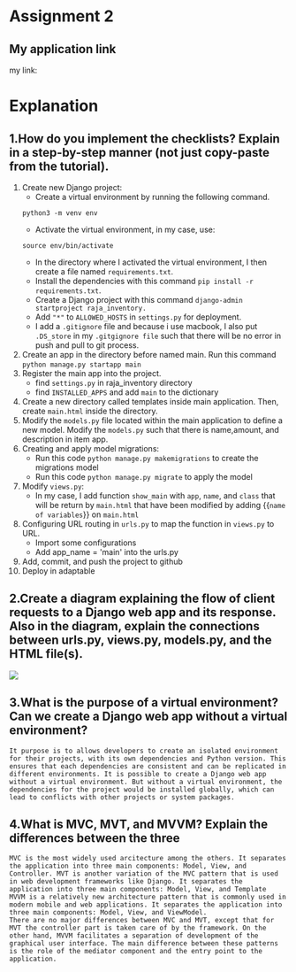 # Assignment 2
## My application link
my link:

# Explanation
## 1.How do you implement the checklists? Explain in a step-by-step manner (not just copy-paste from the tutorial).
1. Create new Django project:
    - Create a virtual environment by running the following command.
    ```
    python3 -m venv env
    ```
    - Activate the virtual environment, in my case, use:
    ```
    source env/bin/activate
    ```
    - In the directory where I activated the virtual environment, I then create a file named `requirements.txt`.
    - Install the dependencies with this command `pip install -r requirements.txt`.
    - Create a Django project with this command `django-admin startproject raja_inventory.`
    - Add `"*"` to `ALLOWED_HOSTS` in `settings.py` for deployment.
    - I add a `.gitignore` file and because i use macbook, I also put `.DS_store` in my `.gitgignore file` such that there will be no error in push and pull to git process.
2. Create an app in the directory before named main.
    Run this command `python manage.py startapp main`
3. Register the main app into the project.
    - find `settings.py` in raja_inventory directory
    - find `INSTALLED_APPS` and add `main` to the dictionary
4. Create a new directory called templates inside main application. Then, create `main.html` inside the directory.
5. Modify the `models.py` file located within the main application to define a new model.
    Modify the `models.py` such that there is name,amount, and description in item app.
6. Creating and apply model migrations:
    - Run this code `python manage.py makemigrations` to create the migrations model
    - Run this code `python manage.py migrate` to apply the model
7. Modify `views.py`:
    - In my case, I add function `show_main` with `app`, `name`, and `class` that will be return by `main.html` that have been modified by adding {{`name of variables`}} on `main.html`
8. Configuring URL routing in `urls.py` to map the function in `views.py` to URL.
    - Import some configurations
    - Add app_name = 'main' into the urls.py
9. Add, commit, and push the project to github
10. Deploy in adaptable

## 2.Create a diagram explaining the flow of client requests to a Django web app and its response. Also in the diagram, explain the connections between urls.py, views.py, models.py, and the HTML file(s).
<img src="/Users/ferdinandraja/Downloads/diagramPBP1-2.png">


## 3.What is the purpose of a virtual environment? Can we create a Django web app without a virtual environment?
    It purpose is to allows developers to create an isolated environment for their projects, with its own dependencies and Python version. This ensures that each dependencies are consistent and can be replicated in different environments. It is possible to create a Django web app without a virtual environment. But without a virtual environment, the dependencies for the project would be installed globally, which can lead to conflicts with other projects or system packages. 
## 4.What is MVC, MVT, and MVVM? Explain the differences between the three
    MVC is the most widely used arcitecture among the others. It separates the application into three main components: Model, View, and Controller. MVT is another variation of the MVC pattern that is used in web development frameworks like Django. It separates the application into three main components: Model, View, and Template
    MVVM is a relatively new architecture pattern that is commonly used in modern mobile and web applications. It separates the application into three main components: Model, View, and ViewModel.
    There are no major differences between MVC and MVT, except that for MVT the controller part is taken care of by the framework. On the other hand, MVVM facilitates a separation of development of the graphical user interface. The main difference between these patterns is the role of the mediator component and the entry point to the application.